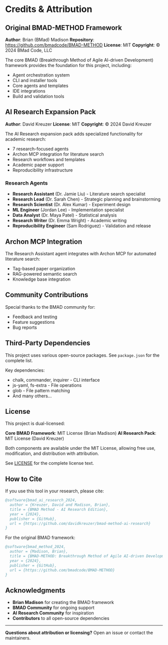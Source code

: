 # Credits & Attribution

## Original BMAD-METHOD Framework

**Author**: Brian (BMad) Madison
**Repository**: https://github.com/bmadcode/BMAD-METHOD
**License**: MIT
**Copyright**: © 2024 BMad Code, LLC

The core BMAD (Breakthrough Method of Agile AI-driven Development) framework provides the foundation for this project, including:
- Agent orchestration system
- CLI and installer tools
- Core agents and templates
- IDE integrations
- Build and validation tools

## AI Research Expansion Pack

**Author**: David Kreuzer
**License**: MIT
**Copyright**: © 2024 David Kreuzer

The AI Research expansion pack adds specialized functionality for academic research:
- 7 research-focused agents
- Archon MCP integration for literature search
- Research workflows and templates
- Academic paper support
- Reproducibility infrastructure

### Research Agents
- **Research Assistant** (Dr. Jamie Liu) - Literature search specialist
- **Research Lead** (Dr. Sarah Chen) - Strategic planning and brainstorming
- **Research Scientist** (Dr. Alex Kumar) - Experiment design
- **ML Engineer** (Jordan Lee) - Implementation specialist
- **Data Analyst** (Dr. Maya Patel) - Statistical analysis
- **Research Writer** (Dr. Emma Wright) - Academic writing
- **Reproducibility Engineer** (Sam Rodriguez) - Validation and release

## Archon MCP Integration

The Research Assistant agent integrates with Archon MCP for automated literature search:
- Tag-based paper organization
- RAG-powered semantic search
- Knowledge base integration

## Community Contributions

Special thanks to the BMAD community for:
- Feedback and testing
- Feature suggestions
- Bug reports

## Third-Party Dependencies

This project uses various open-source packages. See `package.json` for the complete list.

Key dependencies:
- chalk, commander, inquirer - CLI interface
- js-yaml, fs-extra - File operations
- glob - File pattern matching
- And many others...

## License

This project is dual-licensed:

**Core BMAD Framework**: MIT License (Brian Madison)
**AI Research Pack**: MIT License (David Kreuzer)

Both components are available under the MIT License, allowing free use, modification, and distribution with attribution.

See [LICENSE](LICENSE) for the complete license text.

## How to Cite

If you use this tool in your research, please cite:

```bibtex
@software{bmad_ai_research_2024,
  author = {Kreuzer, David and Madison, Brian},
  title = {BMAD Method - AI Research Edition},
  year = {2024},
  publisher = {GitHub},
  url = {https://github.com/davidkreuzer/bmad-method-ai-research}
}
```

For the original BMAD framework:

```bibtex
@software{bmad_method_2024,
  author = {Madison, Brian},
  title = {BMAD-METHOD: Breakthrough Method of Agile AI-driven Development},
  year = {2024},
  publisher = {GitHub},
  url = {https://github.com/bmadcode/BMAD-METHOD}
}
```

## Acknowledgments

- **Brian Madison** for creating the BMAD framework
- **BMAD Community** for ongoing support
- **AI Research Community** for inspiration
- **Contributors** to all open-source dependencies

---

**Questions about attribution or licensing?** Open an issue or contact the maintainers.
